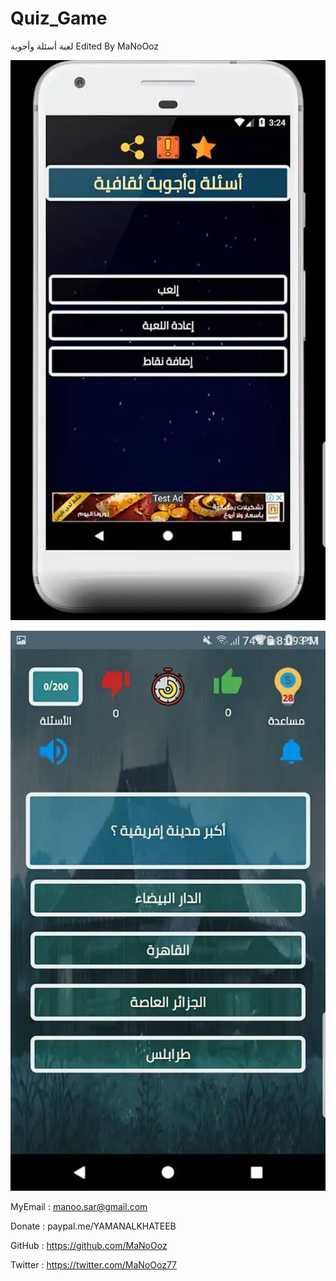 # Quiz_Game


لعبة أسئلة وأجوبة 
Edited  By MaNoOoz




![Screenshot](39171395_1834378893318041_4271475070431395840_n.jpg)


![Screenshot](39223326_1834378973318033_3338403222195798016_n.jpg)


MyEmail : manoo.sar@gmail.com 

Donate : paypal.me/YAMANALKHATEEB 

GitHub :  https://github.com/MaNoOoz 

Twitter : https://twitter.com/MaNoOoz77 
